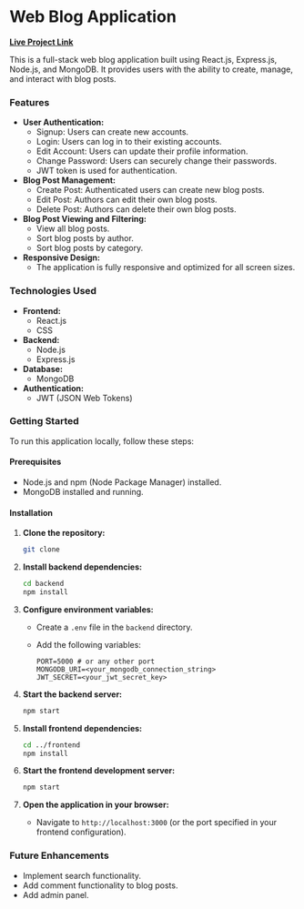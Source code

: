 # Web Blog Application

**<a href="#" target="_blank">Live Project Link</a>**


This is a full-stack web blog application built using React.js, Express.js, Node.js, and MongoDB. It provides users with the ability to create, manage, and interact with blog posts.

### Features

* **User Authentication:**
    * Signup: Users can create new accounts.
    * Login: Users can log in to their existing accounts.
    * Edit Account: Users can update their profile information.
    * Change Password: Users can securely change their passwords.
    * JWT token is used for authentication.
* **Blog Post Management:**
    * Create Post: Authenticated users can create new blog posts.
    * Edit Post: Authors can edit their own blog posts.
    * Delete Post: Authors can delete their own blog posts.
* **Blog Post Viewing and Filtering:**
    * View all blog posts.
    * Sort blog posts by author.
    * Sort blog posts by category.
* **Responsive Design:**
    * The application is fully responsive and optimized for all screen sizes.

### Technologies Used

* **Frontend:**
    * React.js
    * CSS
* **Backend:**
    * Node.js
    * Express.js
* **Database:**
    * MongoDB
* **Authentication:**
    * JWT (JSON Web Tokens)

### Getting Started

To run this application locally, follow these steps:

#### Prerequisites

* Node.js and npm (Node Package Manager) installed.
* MongoDB installed and running.

#### Installation

1.  **Clone the repository:**

    ```bash
    git clone
    ```

2.  **Install backend dependencies:**

    ```bash
    cd backend
    npm install
    ```

3.  **Configure environment variables:**

    * Create a `.env` file in the `backend` directory.
    * Add the following variables:

        ```
        PORT=5000 # or any other port
        MONGODB_URI=<your_mongodb_connection_string>
        JWT_SECRET=<your_jwt_secret_key>
        ```

4.  **Start the backend server:**

    ```bash
    npm start
    ```

5.  **Install frontend dependencies:**

    ```bash
    cd ../frontend
    npm install
    ```

6.  **Start the frontend development server:**

    ```bash
    npm start
    ```

7.  **Open the application in your browser:**

    * Navigate to `http://localhost:3000` (or the port specified in your frontend configuration).



### Future Enhancements

* Implement search functionality.
* Add comment functionality to blog posts.
* Add admin panel.
